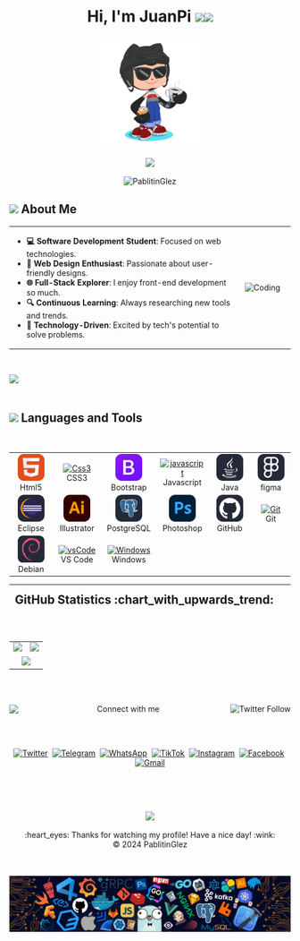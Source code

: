 <h1 align="center"><b>Hi, I'm JuanPi </b><img src="https://media.giphy.com/media/hvRJCLFzcasrR4ia7z/giphy.gif" width="35"><img src="https://emojis.slackmojis.com/emojis/images/1531849430/4246/blob-sunglasses.gif?1531849430" width="28"/></h1>
<div>
    <div align=center>
        <img src="https://raw.githubusercontent.com/AhmedFathyDev/AhmedFathyDev/main/GitHub.png" alt="GitHub Octocat Drinking a Cup of Coffee" height="200">
    </div>

<p align="center">
  <a href="https://github.com/DenverCoder1/readme-typing-svg"><img src="https://readme-typing-svg.herokuapp.com?font=Time+New+Roman&color=cyan&size=25&center=true&vCenter=true&width=600&height=100&lines=Hello+and+Welcome..&hearts;++;Software+Development+Student,;Web+Design+Enthusiast,;Web+Development+Lover,;Exploring+Backend+and+Frontend,;Always+Learning+New+Things..<3"></a>
</p>
<p align="center">
  <img src="https://komarev.com/ghpvc/?username=PablitinGlez&label=Profile%20views&color=0e75b6&style=flat" alt="PablitinGlez" />
</p>


## <picture><img src="https://github.com/7oSkaaa/7oSkaaa/blob/main/Images/about_me.gif?raw=true" width="50px"></picture> About Me



<table align="center">
<tr>
<td width="80%" align="left">
  
- **💻 Software Development Student**: Focused on web technologies.
- **🎨 Web Design Enthusiast**: Passionate about user-friendly designs.
- **🌐 Full-Stack Explorer**:  I enjoy front-end development so much.
- **🔍 Continuous Learning**: Always researching new tools and trends.
- **🚀 Technology-Driven**: Excited by tech's potential to solve problems.

</td>
<td width="20%" align="center">

  <img align="center" alt="Coding" width="150" src="https://c.tenor.com/GN73MKBawZYAAAAi/busy-cute.gif">

</td>
</tr>
</table>





<br>

<!-- Nothing weird to see here -->




<img src="https://user-images.githubusercontent.com/73097560/115834477-dbab4500-a447-11eb-908a-139a6edaec5c.gif"><br><br>

## <img src="https://media2.giphy.com/media/QssGEmpkyEOhBCb7e1/giphy.gif?cid=ecf05e47a0n3gi1bfqntqmob8g9aid1oyj2wr3ds3mg700bl&rid=giphy.gif" width ="25"><b> Languages and Tools</b>
<br>


<table align="center">
  <tr>
      <td align="center" width="96">
      <a href="#html5">
        <img src="https://raw.githubusercontent.com/tandpfun/skill-icons/main/icons/HTML.svg" width="48" height="48" alt="Html5" />
      </a>
      <br>Html5
    </td>
    <td align="center" width="96">
      <a href="#css3">
        <img src="https://upload.wikimedia.org/wikipedia/commons/thumb/6/62/CSS3_logo.svg/48px-CSS3_logo.svg.png" width="48" height="48" alt="Css3" />
      </a>
      <br>CSS3
    </td>
     <td align="center" width="96">
      <a href="#bootstrap">
        <img src="https://raw.githubusercontent.com/tandpfun/skill-icons/main/icons/Bootstrap.svg" width="48" height="48" alt="Bootstrap" />
      </a>
      <br>Bootstrap
    </td>
     <td align="center" width="96">
      <a href="#js">
        <img src="https://upload.wikimedia.org/wikipedia/commons/thumb/9/99/Unofficial_JavaScript_logo_2.svg/1024px-Unofficial_JavaScript_logo_2.svg.png" width="48" height="48" alt="javascript" />
      </a>
      <br>Javascript
    </td>
     <td align="center" width="96">
      <a href="#java">
        <img src="https://raw.githubusercontent.com/tandpfun/skill-icons/main/icons/Java-Dark.svg" width="48" height="48" alt="java" />
      </a>
      <br>Java
    </td>
     <td align="center" width="96">
      <a href="#figma">
        <img src="https://raw.githubusercontent.com/tandpfun/skill-icons/main/icons/Figma-Dark.svg" width="48" height="48" alt="figma" />
      </a>
      <br>figma
    </td>
  </tr>

  <tr>
     <td align="center" width="96">
      <a href="#eclipse" >
        <img src="https://raw.githubusercontent.com/tandpfun/skill-icons/main/icons/Eclipse-Dark.svg" width="48" height="48" alt="PHP" />
      </a>
      <br>Eclipse
    </td>
      <td align="center" width="96">
      <a href="#Illustrator">
        <img src="https://raw.githubusercontent.com/tandpfun/skill-icons/main/icons/Illustrator.svg" width="48" height="48" alt="Illustrator" />
      </a>
      <br>Illustrator
    </td>
      <td align="center" width="96">
      <a href="#PostgreSQL">
        <img src="https://raw.githubusercontent.com/tandpfun/skill-icons/main/icons/PostgreSQL-Dark.svg" width="48" height="48" alt="PostgreSQL" />
      </a>
      <br>PostgreSQL
    </td>
    <td align="center" width="96">
        <a href="#Photoshop">
            <img src="https://raw.githubusercontent.com/tandpfun/skill-icons/main/icons/Photoshop.svg" width="48"
                height="48" alt="alpinejs" />
        </a>
        <br>Photoshop
    </td>
       <td align="center" width="96">
      <a href="#GitHub">
        <img src="https://raw.githubusercontent.com/tandpfun/skill-icons/main/icons/Github-Dark.svg" width="48" height="48" alt="Digital Ocean" />
      </a>
      <br>GitHub
    </td>
      <td align="center" width="96">
      <a href="#git" >
        <img src="https://upload.wikimedia.org/wikipedia/commons/thumb/3/3f/Git_icon.svg/1200px-Git_icon.svg.png" width="48" height="48" alt="Git" />
      </a>
      <br>Git
    </td>
  </tr>
   <tr>
      <td align="center" width="96">
      <a href="#debian" >
        <img src="https://raw.githubusercontent.com/tandpfun/skill-icons/main/icons/Debian-Dark.svg" width="48" height="48" alt="debian" />
      </a>
      <br>Debian
    </td>
      <td align="center"  width="96">
      <a href="#vscode">
        <img src="https://upload.wikimedia.org/wikipedia/commons/9/9a/Visual_Studio_Code_1.35_icon.svg" width="48" height="48" alt="vsCode" />
      </a>
      <br>VS Code
    </td>
      <td align="center" width="96">
      <a href="#Windows" >
        <img src="https://raw.githubusercontent.com/tandpfun/skill-icons/main/icons/Windows-Dark.svg" width="48" height="48" alt="Windows" />
      </a>
      <br>Windows
    </td>
     
  </tr>
</table>





-----
<h2 style="margin: 5px 10px;">GitHub Statistics :chart_with_upwards_trend:</h2> 

<br><br>

<table align="center">
  <tr>
    <td><img src="https://github-readme-stats.vercel.app/api?username=PablitinGlez&show_icons=true&count_private=true&theme=dark"></td>
    <td><img src="https://github-readme-streak-stats.herokuapp.com/?user=PablitinGlez&theme=dark"/></td>
  </tr>
  <tr>
    <td colspan="2" align="center"><img src="https://github-readme-stats.vercel.app/api/top-langs/?username=PablitinGlez&layout=compact&theme=dark"/></td>
  </tr>
</table>

<br><br>

<p style="display: flex; justify-content: space-between; align-items: center; margin: 0;">
 <img src="https://media.giphy.com/media/iY8CRBdQXODJSCERIr/giphy.gif" width="30px"> Connect with me
  <a href="https://twitter.com/intent/follow?original_referer=https%3A%2F%2Fgithub.com%2FJPablinhoigl&screen_name=JPablinhoigl">
    <img align="right" src="https://img.shields.io/twitter/follow/JPablinhoigl?color=1DA1F2&logo=twitter&style=for-the-badge" alt="Twitter Follow" />
  </a>
</p>




<br><br>


<p align="center">
  <a href="https://twitter.com/JPablinhoigl"><img src="https://img.shields.io/badge/Twitter-1DA1F2?style=for-the-badge&logo=twitter&logoColor=white" alt="Twitter" /></a>&nbsp;
  <a href="https://t.me/Light"><img src="https://img.shields.io/badge/Telegram-2CA5E0?style=for-the-badge&logo=telegram&logoColor=white" alt="Telegram" /></a>&nbsp;
  <a href="https://wa.me/522713155493"><img src="https://img.shields.io/badge/WhatsApp-25D366?style=for-the-badge&logo=whatsapp&logoColor=white" alt="WhatsApp" /></a>&nbsp;
  <a href="https://www.tiktok.com/@ikaossss_"><img src="https://img.shields.io/badge/TikTok-000000?style=for-the-badge&logo=tiktok&logoColor=white" alt="TikTok" /></a>&nbsp;
  <a href="https://www.instagram.com/pablinho.push"><img src="https://img.shields.io/badge/Instagram-E4405F?style=for-the-badge&logo=instagram&logoColor=white" alt="Instagram" /></a>&nbsp;
  <a href="https://www.facebook.com/"><img src="https://img.shields.io/badge/Facebook-1877F2?style=for-the-badge&logo=facebook&logoColor=white" alt="Facebook" /></a>&nbsp;
  <a href="mailto:gonzalez0421200@gmail.com?subject=Hola%20Jiji"><img src="https://img.shields.io/badge/gmail-%23D14836.svg?&style=for-the-badge&logo=gmail&logoColor=white" alt="Gmail"/></a>
</p>

<br><br><br>

<p align="center">
  <img src="https://user-images.githubusercontent.com/5713670/87202985-820dcb80-c2b6-11ea-9f56-7ec461c497c3.gif" width="150">
</p>
<p align="center">
  :heart_eyes: Thanks for watching my profile! Have a nice day! :wink: <br/>
  &copy; 2024 PablitinGlez
</p>


<br><br>
![Github Banner](https://github.com/Jaydeep-Yadav/Jaydeep-Yadav/blob/main/banner.png)

